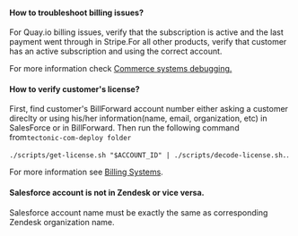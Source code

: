 #### How to troubleshoot billing issues?

For Quay.io billing issues, verify that the subscription is active and the last payment went through in Stripe.For all other products, verify that customer has an active subscription and using the correct account.

For more information check [Commerce systems debugging.](https://docs.google.com/document/d/1CT8xP_V_749VTaoSzSrhiFtUm0ECcFLdJTK1sd5uJY0/edit#)

#### How to verify customer's license?

First, find customer's BillForward account number either asking a customer direclty or using his/her information\(name, email, organization, etc\) in SalesForce or in BillForward. Then run the following command from`tectonic-com-deploy folder`

`./scripts/get-license.sh "$ACCOUNT_ID" | ./scripts/decode-license.sh.`.

For more information see [Billing Systems](https://docs.google.com/document/d/1-GOT4kg8WY2aM55l9Mmj3FfyZMGGQ4PyCfLPX0JpGr0/edit#heading=h.avqk4clgjd3r).

#### Salesforce account is not in Zendesk or vice versa.

Salesforce account name must be exactly the same as corresponding Zendesk organization name.

 

#### 



